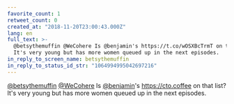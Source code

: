 ```yaml
---
favorite_count: 1
retweet_count: 0
created_at: "2018-11-20T23:00:43.000Z"
lang: en
full_text: >-
  @betsythemuffin @WeCohere Is @benjamin's https://t.co/wOSXBcTrmT on that list?
  It's very young but has more women queued up in the next episodes.
in_reply_to_screen_name: betsythemuffin
in_reply_to_status_id_str: "1064994995042697216"
---
```


[@betsythemuffin](https://twitter.com/betsythemuffin)
[@WeCohere](https://twitter.com/WeCohere) Is
[@benjamin](https://twitter.com/benjamin)'s <https://cto.coffee> on that list?
It's very young but has more women queued up in the next episodes.
